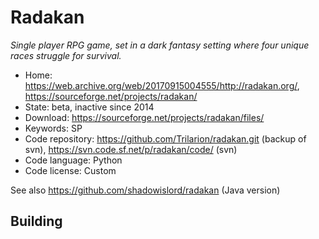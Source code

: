 # Radakan

_Single player RPG game, set in a dark fantasy setting where four unique races struggle for survival._

- Home: <https://web.archive.org/web/20170915004555/http://radakan.org/>, https://sourceforge.net/projects/radakan/
- State: beta, inactive since 2014
- Download: https://sourceforge.net/projects/radakan/files/
- Keywords: SP
- Code repository: https://github.com/Trilarion/radakan.git (backup of svn), https://svn.code.sf.net/p/radakan/code/ (svn)
- Code language: Python
- Code license: Custom

See also https://github.com/shadowislord/radakan (Java version)

## Building
